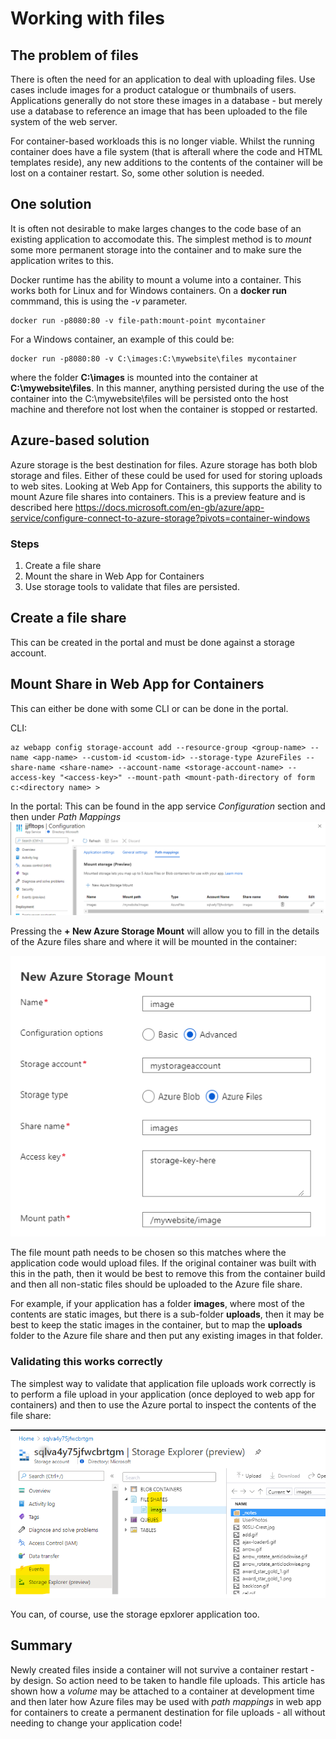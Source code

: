 # Working with files

## The problem of files
There is often the need for an application to deal with uploading files. Use cases include images for a product catalogue or thumbnails of users.
Applications generally do not store these images in a database - but merely use a database to reference an image that has been uploaded to the file system of the web server.

For container-based workloads this is no longer viable. Whilst the running container does have a file system (that is afterall where the code and HTML templates reside), any new additions to the contents of the container will be lost on a container restart. So, some other solution is needed.

## One solution
It is often not desirable to make larges changes to the code base of an existing application to accomodate this. The simplest method is to *mount* some more permanent storage into the container and to make sure the application writes to this.

Docker runtime has the ability to mount a volume into a container. This works both for Linux and for Windows containers. On a **docker run** commmand, this is using the *-v* parameter.

```
docker run -p8080:80 -v file-path:mount-point mycontainer
```

For a Windows container, an example of this could be:

```
docker run -p8080:80 -v C:\images:C:\mywebsite\files mycontainer
```

where the folder **C:\images** is mounted into the container at **C:\mywebsite\files**. In this manner, anything persisted during the use of the container into the C:\mywebsite\files will be persisted onto the host machine and therefore not lost when the container is stopped or restarted.

## Azure-based solution
Azure storage is the best destination for files. Azure storage has both blob storage and files. Either of these could be used for used for storing uploads to web sites. Looking at Web App for Containers, this supports the ability to mount Azure file shares into containers. This is a preview feature and is described here https://docs.microsoft.com/en-gb/azure/app-service/configure-connect-to-azure-storage?pivots=container-windows

### Steps
1. Create a file share
2. Mount the share in Web App for Containers
3. Use storage tools to validate that files are persisted.

## Create a file share
This can be created in the portal and must be done against a storage account.

## Mount Share in Web App for Containers
This can either be done with some CLI or can be done in the portal.

CLI:
```
az webapp config storage-account add --resource-group <group-name> --name <app-name> --custom-id <custom-id> --storage-type AzureFiles --share-name <share-name> --account-name <storage-account-name> --access-key "<access-key>" --mount-path <mount-path-directory of form c:<directory name> >
```
In the portal:
This can be found in the app service *Configuration* section and then under *Path Mappings*
![Path Mappings](/mount-storage-web-app-overview.png)

Pressing the **+ New Azure Storage Mount** will allow you to fill in the details of the Azure files share and where it will be mounted in the container:

![Add a file mount](/mount-storage-web-app.png)

The file mount path needs to be chosen so this matches where the application code would upload files. If the original container was built with this in the path, then it would be best to remove this from the container build and then all non-static files should be uploaded to the Azure file share.

For example, if your application has a folder **images**, where most of the contents are static images, but there is a sub-folder **uploads**, then it may be best to keep the static images in the container, but to map the **uploads** folder to the Azure file share and then put any existing images in that folder.

### Validating this works correctly
The simplest way to validate that application file uploads work correctly is to perform a file upload in your application (once deployed to web app for containers) and then to use the Azure portal to inspect the contents of the file share:

![storage explorer portal](/storage-explorer-portal.png)

You can, of course, use the storage epxlorer application too.


## Summary
Newly created files inside a container will not survive a container restart - by design. So action need to be taken to handle file uploads. This article has shown how a *volume* may be attached to a container at development time and then later how Azure files may be used with *path mappings* in web app for containers to create a permanent destination for file uploads - all without needing to change your application code!
